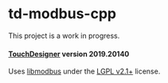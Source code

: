 # td-modbus-cpp

This project is a work in progress.


#### [TouchDesigner](https://www.derivative.ca) version 2019.20140

Uses [libmodbus](https://libmodbus.org/) under the [LGPL v2.1+](https://www.gnu.org/licenses/old-licenses/lgpl-2.1.en.html) license.